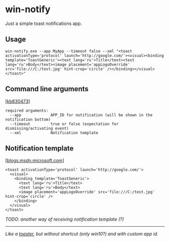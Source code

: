 win-notify
================

Just a simple toast notifications app.

## Usage
```
win-notify.exe --app MyApp --timeout false --xml "<toast activationType='protocol' launch='http://google.com/'><visual><binding template='ToastGeneric'><text lang='ru'>Title</text><text lang='ru'>Body</text><image placement='appLogoOverride' src='file:///C:/test.jpg' hint-crop='circle' /></binding></visual></toast>"
```

## Command line arguments
[[kb830473](http://support.microsoft.com/kb/830473)]
```
required arguments:
  --app            	APP_ID for notification (will be shown in the notification bottom)
  --timeout			true or false (expectation for dismissing/activating event)
  --xml				Notification template
```

## Notification template
[[blogs.msdn.microsoft.com](https://blogs.msdn.microsoft.com/tiles_and_toasts/2015/07/02/adaptive-and-interactive-toast-notifications-for-windows-10/)]

```
<toast activationType='protocol' launch='http://google.com/'>
  <visual>
    <binding template='ToastGeneric'>
      <text lang='ru'>Title</text>
      <text lang='ru'>Body</text>
      <image placement='appLogoOverride' src='file:///C:/test.jpg' hint-crop='circle' />
    </binding>
  </visual>
</toast>
```
*TODO: another way of receiving notification template (?)*
***
*Like a [toaster](https://github.com/nels-o/toaster), but without shortcut (only win10?) and with custom app id.*

